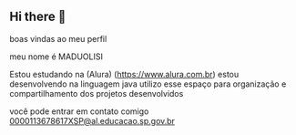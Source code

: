 ## Hi there 👋

boas vindas ao meu perfil

meu nome é MADUOLISI

Estou estudando na (Alura) (https://www.alura.com.br) estou desenvolvendo na linguagem java utilizo esse espaço para organização e compartilhamento dos projetos desenvolvidos

você pode entrar em contato comigo 0000113678617XSP@al.educacao.sp.gov.br
